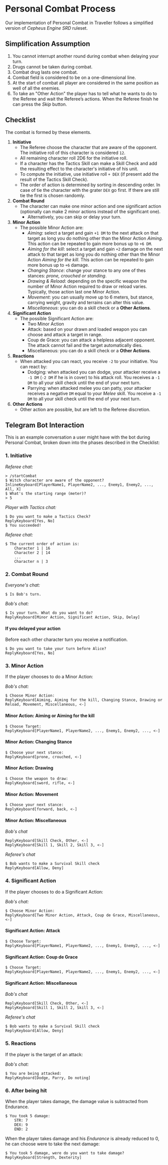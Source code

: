 # Personal Combat Process

Our implementation of Personal Combat in Traveller follows a simplified version of *Cepheus Engine SRD* ruleset.

## Simplification Assumption

1. You cannot interrupt another round during combat when delaying your turn.
2. Drugs cannot be taken during combat.
3. Combat drug lasts one combat.
4. Combat field is considered to be on a one-dimensional line.
5. At the start of combat all player are considered in the same position as well of all the enemies.
6. To take an "Other Action" the player has to tell what he wants to do to the Referee and wait the Referee’s actions. When the Referee finish he can press the *Skip* button.

## Checklist

The combat is formed by these elements.

1. **Initiative**
    - The Referee choose the character that are aware of the opponent. The initiative roll of this character is considered `12`.
    - All remaining character roll 2D6 for the initiative roll.
    - If a character has the Tactics Skill can make a Skill Check and add the resulting effect to the character's initiative of his unit.
    - To compute the initiative, use initiative roll `+ DEX` (if present add the result of the Tactics Skill Check).
    - The order of action is determined by sorting in descending order. In case of tie the character with the grater `DEX` go first. If there are still tie the first is chosen randomly.
2. **Combat Round**
    - The character can make one minor action and one significant action (optionally can make 2 minor actions instead of the significant one).
        - Alternatively, you can skip or delay your turn.
3. **Minor Action**
    - The possible Minor Action are:
        - *Aiming*: select a target and gain `+1 DM` to the next attack on that target as long you do nothing other than the Minor Action *Aiming*. This action can be repeated to gain more bonus up to `+6 DM`.
        - *Aiming for the kill*: select a target and gain `+2` damage on the next attack to that target as long you do nothing other than the Minor Action *Aiming for the kill*. This action can be repeated to gain more bonus up to `+6` damage.
        - *Changing Stance*: change your stance to any one of thes stances: *prone, crouched or standing*.
        - *Drawing & Reload*: depending on the specific weapon the number of Minor Action required to draw or reload varies. Typically, those action last one Minor Action.
        - *Movement*: you can usually move up to 6 meters, but stance, carrying weight, gravity and terrains can alter this value.
        - *Miscellaneous*: you can do a skill check or a **Other Actions**.
4. **Significant Action**
    - The possible Significant Action are:
        - Two Minor Action
        - Attack: based on your drawn and loaded weapon you can choose and attack a target in range.
        - Coup de Grace: you can attack a helpless adjacent opponent. The attack cannot fail and the target automatically dies.
        - Miscellaneous: you can do a skill check or a **Other Actions**.
5. **Reactions**
    - When attacked you can react, you receive `-2` to your initiative. You can react by:
        - Dodging: when attacked you can dodge, your attacker receive a `-1 DM` (`-2 DM` if he is in cover) to his attack roll. You receives a `-1 DM` to all your skill check until the end of your next turn.
        - Parrying: when attacked melee you can patty, your attacker receives a negative `DM` equal to your *Melee* skill. You receive a `-1 DM` to all your skill check until the end of your next turn.
6. **Other Actions**
    - Other action are possible, but are left to the Referee discretion.


## Telegram Bot Interaction

This is an example conversation a user might have with the bot during Personal Combat, broken down into the phases described in the Checklist:

### **1. Initiative**

*Referee chat:*

```
> /startCombat
$ Witch character are aware of the opponent?
InlineKeyboard[PlayerName1, PlayerName2, ..., Enemy1, Enemy2, ..., All, X]
$ What's the starting range (meter)?
> 5
```

*Player with Tactics chat:*

```
$ Do you want to make a Tactics Check?
ReplyKeyboard[Yes, No]
$ You succeeded!
```

*Referee chat:*

```
$ The current order of action is:
    Character 1 | 16
    Character 2 | 14
    ...
    Character n | 3
```

### **2. Combat Round**

*Everyone's chat:*

```
$ Is Bob's turn.
``` 

*Bob's chat:*

```
$ Is your turn. What do you want to do?
ReplyKeyboard[Minor Action, Significant Action, Skip, Delay]
```

#### **If you delayed your action**

Before each other character turn you receive a notification.

```
$ Do you want to take your turn before Alice?
ReplyKeyboard[Yes, No]
```

### **3. Minor Action**

If the player chooses to do a Minor Action:

*Bob's chat:*

```
$ Choose Minor Action:
ReplyKeyboard[Aiming, Aiming for the kill, Changing Stance, Drawing or Reload, Movement, Miscellaneous, <-]
```

#### **Minor Action: Aiming or Aiming for the kill**

```
$ Choose Target:
ReplyKeyboard[PlayerName1, PlayerName2, ..., Enemy1, Enemy2, ..., <-]
```

#### **Minor Action: Changing Stance**

```
$ Choose your next stance:
ReplyKeyboard[prone, crouched, <-]
```

#### **Minor Action: Drawing**

```
$ Choose the weapon to draw:
ReplyKeyboard[sword, rifle, <-]
```

#### **Minor Action: Movement**

```
$ Choose your next stance:
ReplyKeyboard[forward, back, <-]
```

#### **Minor Action: Miscellaneous**

*Bob's chat*

```
ReplyKeyboard[Skill Check, Other, <-]
ReplyKeyboard[Skill 1, Skill 2, Skill 3, <-]
```

*Referee's chat*

```
$ Bob wants to make a Survival Skill check
ReplyKeyboard[Allow, Deny]
```

### **4. Significant Action**

If the player chooses to do a Significant Action:

*Bob's chat:*

```
$ Choose Minor Action:
ReplyKeyboard[Two Minor Action, Attack, Coup de Grace, Miscellaneous, <-]
```

#### **Significant Action: Attack**

```
$ Choose Target:
ReplyKeyboard[PlayerName1, PlayerName2, ..., Enemy1, Enemy2, ..., <-]
```

#### **Significant Action: Coup de Grace**

```
$ Choose Target:
ReplyKeyboard[PlayerName1, PlayerName2, ..., Enemy1, Enemy2, ..., <-]
```

#### **Significant Action: Miscellaneous**

*Bob's chat*

```
ReplyKeyboard[Skill Check, Other, <-]
ReplyKeyboard[Skill 1, Skill 2, Skill 3, <-]
```

*Referee's chat*

```
$ Bob wants to make a Survival Skill check
ReplyKeyboard[Allow, Deny]
```

### **5. Reactions**

If the player is the target of an attack:

*Bob's chat:*

```
$ You are being attacked:
ReplyKeyboard[Dodge, Parry, Do noting]
```

### **6. After being hit**

When the player takes damage, the damage value is subtracted from Endurance.

```
$ You took 5 damage:
    STR: 7
    DEX: 9
    END: 2
```

When the player takes damage and his *Endurance* is already reduced to 0, he can choose were to take the next damage:

```
$ You took 5 damage, were do you want to take damage?
ReplyKeyboard[Strength, Dexterity]
```
